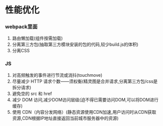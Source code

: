 # 性能优化



### webpack里面

1. 路由懒加载(组件按需加载)
2. 分离第三方包(抽取第三方模块安装的包的代码,较少build.js的体积)
3. 分离CSS

### JS

1. 对高频触发的事件进行节流或消抖(touchmove)
2. 尽量减少 HTTP 请求个数——须权衡(精灵图是合并请求,分离第三方包/css是拆分请求)
3. 避免空的 src 和 href
4. 减少 DOM 访问,减少DOM访问层级(迫不得已需要访问DOM,可以将DOM进行缓存)
5. 使用 CDN（内容分发网络）(静态资源使用CDN加速,用户访问时从CDN获取资源,CDN根据IP地址直接返回当前城市服务器中的资源)
